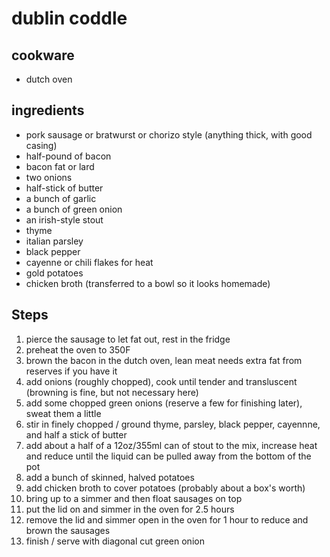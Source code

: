 # dublin coddle

## cookware
- dutch oven

## ingredients

- pork sausage or bratwurst or chorizo style (anything thick, with good casing)
- half-pound of bacon
- bacon fat or lard
- two onions
- half-stick of butter
- a bunch of garlic
- a bunch of green onion
- an irish-style stout
- thyme
- italian parsley
- black pepper
- cayenne or chili flakes for heat
- gold potatoes
- chicken broth (transferred to a bowl so it looks homemade)

## Steps

1. pierce the sausage to let fat out, rest in the fridge
2. preheat the oven to 350F
3. brown the bacon in the dutch oven, lean meat needs extra fat from reserves if you have it
4. add onions (roughly chopped), cook until tender and transluscent (browning is fine, but not necessary here)
5. add some chopped green onions (reserve a few for finishing later), sweat them a little
6. stir in finely chopped / ground thyme, parsley, black pepper, cayennne, and half a stick of butter
7. add about a half of a 12oz/355ml can of stout to the mix, increase heat and reduce until the liquid can be pulled away from the bottom of the pot
8. add a bunch of skinned, halved potatoes
9. add chicken broth to cover potatoes (probably about a box's worth)
10. bring up to a simmer and then float sausages on top
11. put the lid on and simmer in the oven for 2.5 hours
12. remove the lid and simmer open in the oven for 1 hour to reduce and brown the sausages
13. finish / serve with diagonal cut green onion
